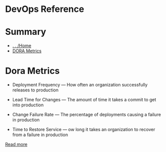 # DevOps Reference

# Summary

- [. . /Home](../README.md)
- [DORA Metrics](#)

# Dora Metrics

- Deployment Frequency — How often an organization successfully releases to production

- Lead Time for Changes — The amount of time it takes a commit to get into production

- Change Failure Rate — The percentage of deployments causing a failure in production

- Time to Restore Service — ow long it takes an organization to recover from a failure in production

[Read more](https://cloud.google.com/blog/products/devops-sre/using-the-four-keys-to-measure-your-devops-performance)